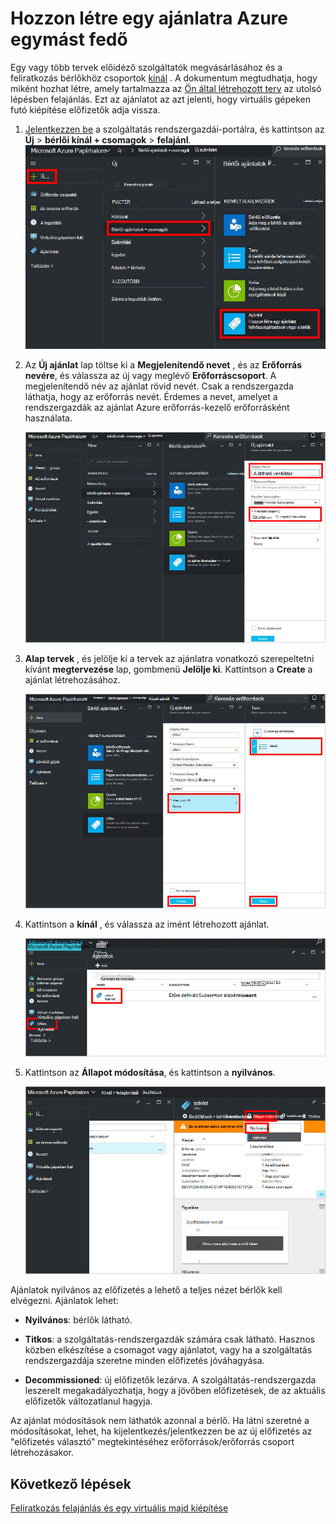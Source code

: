 <properties
    pageTitle="Az ajánlat létrehozása az Azure egymást fedő |} Microsoft Azure"
    description="A szolgáltatás rendszergazdájaként megtudhatja, hogy miként felajánlás létrehozása az Azure egymást fedő a bérlők."
    services="azure-stack"
    documentationCenter=""
    authors="ErikjeMS"
    manager="byronr"
    editor=""/>

<tags
    ms.service="azure-stack"
    ms.workload="na"
    ms.tgt_pltfrm="na"
    ms.devlang="na"
    ms.topic="get-started-article"
    ms.date="09/26/2016"
    ms.author="erikje"/>

# <a name="create-an-offer-in-azure-stack"></a>Hozzon létre egy ajánlatra Azure egymást fedő

Egy vagy több tervek előidéző szolgáltatók megvásárlásához és a feliratkozás bérlőkhöz csoportok [kínál](azure-stack-key-features.md#services-plans-offers-and-subscriptions) . A dokumentum megtudhatja, hogy miként hozhat létre, amely tartalmazza az [Ön által létrehozott terv](azure-stack-create-plan.md) az utolsó lépésben felajánlás. Ezt az ajánlatot az azt jelenti, hogy virtuális gépeken futó kiépítése előfizetők adja vissza.

1.  [Jelentkezzen be](azure-stack-connect-azure-stack.md#log-in-as-a-service-administrator) a szolgáltatás rendszergazdái-portálra, és kattintson az **Új** > **bérlői kínál + csomagok** > **felajánl**.
    ![](media/azure-stack-create-offer/image01.png)

2.  Az **Új ajánlat** lap töltse ki a **Megjelenítendő nevet** , és az **Erőforrás nevére**, és válassza az új vagy meglévő **Erőforráscsoport**. A megjelenítendő név az ajánlat rövid nevét. Csak a rendszergazda láthatja, hogy az erőforrás nevét. Érdemes a nevet, amelyet a rendszergazdák az ajánlat Azure erőforrás-kezelő erőforrásként használata.

    ![](media/azure-stack-create-offer/image01a.png)

3.  **Alap tervek** , és jelölje ki a tervek az ajánlatra vonatkozó szerepeltetni kívánt **megtervezése** lap, gombmenü **Jelölje ki**. Kattintson a **Create** a ajánlat létrehozásához.

    ![](media/azure-stack-create-offer/image02.png)
    
4. Kattintson a **kínál** , és válassza az imént létrehozott ajánlat.

    ![](media/azure-stack-create-offer/image03.png)


5.  Kattintson az **Állapot módosítása**, és kattintson a **nyilvános**.
  
    ![](media/azure-stack-create-offer/image04.png)

Ajánlatok nyilvános az előfizetés a lehető a teljes nézet bérlők kell elvégezni. Ajánlatok lehet:

- **Nyilvános**: bérlők látható.

- **Titkos**: a szolgáltatás-rendszergazdák számára csak látható. Hasznos közben elkészítése a csomagot vagy ajánlatot, vagy ha a szolgáltatás rendszergazdája szeretne minden előfizetés jóváhagyása.

- **Decommissioned**: új előfizetők lezárva. A szolgáltatás-rendszergazda leszerelt megakadályozhatja, hogy a jövőben előfizetések, de az aktuális előfizetők változatlanul hagyja.

Az ajánlat módosítások nem láthatók azonnal a bérlő. Ha látni szeretné a módosításokat, lehet, ha kijelentkezés/jelentkezzen be az új előfizetés az "előfizetés választó" megtekintéséhez erőforrások/erőforrás csoport létrehozásakor.

## <a name="next-steps"></a>Következő lépések

[Feliratkozás felajánlás és egy virtuális majd kiépítése](azure-stack-subscribe-plan-provision-vm.md)

